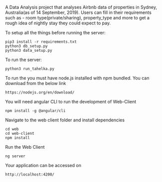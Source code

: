 A Data Analysis project that analyses Airbnb data of properties in Sydney, Australia(as of 14 September, 2019). Users can fill in their requirements such as - room type(private/sharing), property_type and more to get a rough idea of nightly stay they could expect to pay.

To setup all the things before running the server:
```
pip3 install -r requirements.txt
python3 db_setup.py
python3 data_setup.py
```

To run the server:
```
python3 run_tahelka.py
```
To run the you must have node.js installed with npm bundled. You can download from the below link
```
https://nodejs.org/en/download/
```
You will need angular CLI to run the development of Web-Client
```
npm install -g @angular/cli 
```
Navigate to the web client folder and install dependencies
```
cd web
cd web-client
npm install
```
Run the Web Client
```
ng server
```
Your application can be accessed on
```
http://localhost:4200/
```